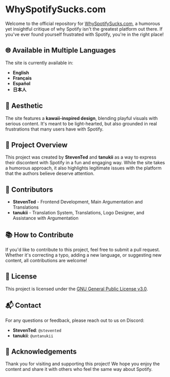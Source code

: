 # WhySpotifySucks.com

Welcome to the official repository for [WhySpotifySucks.com](https://whyspotifysucks.com), a humorous yet insightful critique of why Spotify isn't the greatest platform out there. If you've ever found yourself frustrated with Spotify, you're in the right place!

## 🌐 Available in Multiple Languages

The site is currently available in:
- **English**
- **Français**
- **Español**
- **日本人**

## 🎨 Aesthetic

The site features a **kawaii-inspired design**, blending playful visuals with serious content. It's meant to be light-hearted, but also grounded in real frustrations that many users have with Spotify.

## 🚀 Project Overview

This project was created by **StevenTed** and **tanukii** as a way to express their discontent with Spotify in a fun and engaging way. While the site takes a humorous approach, it also highlights legitimate issues with the platform that the authors believe deserve attention.

## 👥 Contributors

- **StevenTed** - Frontend Development, Main Argumentation and Translations
- **tanukii** - Translation System, Translations, Logo Designer, and Assistance with Argumentation

## 📚 How to Contribute

If you'd like to contribute to this project, feel free to submit a pull request. Whether it's correcting a typo, adding a new language, or suggesting new content, all contributions are welcome!

## 📄 License

This project is licensed under the [GNU General Public License v3.0](LICENSE).

## 📬 Contact

For any questions or feedback, please reach out to us on Discord:
- **StevenTed**: `@stevented`
- **tanukii**: `@untanukii`

## 🙏 Acknowledgements

Thank you for visiting and supporting this project! We hope you enjoy the content and share it with others who feel the same way about Spotify.
